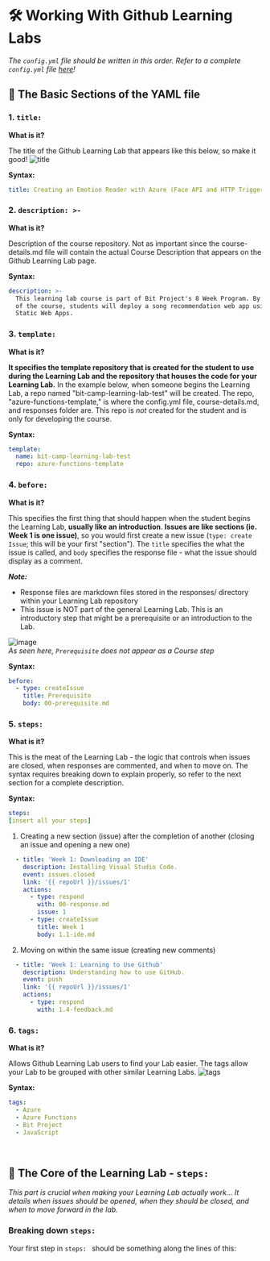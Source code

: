 # 🛠 Working With Github Learning Labs 

*The `config.yml` file should be written in this order. Refer to a complete `config.yml` file [here](https://github.com/emsesc/azure-functions-course/blob/master/config.yml)!*

## :pencil: **The Basic Sections of the YAML file**

### 1. `title: `

**What is it?**

The title of the Github Learning Lab that appears like this below, so make it good!
![title](https://user-images.githubusercontent.com/69332964/103419870-dbb6ca80-4b62-11eb-809b-b3171d742bd9.png)

**Syntax:**

```yaml
title: Creating an Emotion Reader with Azure (Face API and HTTP Triggers)`
```

### 2. `description: >-`

**What is it?**

Description of the course repository. Not as important since the course-details.md file will contain the actual Course Description that appears on the Github Learning Lab page.

**Syntax:**

```yaml
description: >-
  This learning lab course is part of Bit Project's 8 Week Program. By the end
  of the course, students will deploy a song recommendation web app using Azure
  Static Web Apps.
```

### 3. `template: `

**What is it?**

**It specifies the template repository that is created for the student to use during the Learning Lab and the repository that houses the code for your Learning Lab.** In the example below, when someone begins the Learning Lab, a repo named "bit-camp-learning-lab-test" will be created. The repo, "azure-functions-template," is where the config.yml file, course-details.md, and responses folder are. This repo is *not* created for the student and is only for developing the course.

**Syntax:**

```yaml
template:
  name: bit-camp-learning-lab-test
  repo: azure-functions-template
```

### 4. `before: `

**What is it?**

This specifies the first thing that should happen when the student begins the Learning Lab, **usually like an introduction**. **Issues are like sections (ie. Week 1 is one issue)**, so you would first create a new issue (`type: create Issue`; this will be your first "section"). The `title` specifies the what the issue is called, and `body` specifies the response file - what the issue should display as a comment.

***Note:*** 
* Response files are markdown files stored in the responses/ directory within your Learning Lab repository
* This issue is NOT part of the general Learning Lab. This is an introductory step that might be a prerequisite or an introduction to the Lab.

![image](https://user-images.githubusercontent.com/69332964/103420484-7f08df00-4b65-11eb-900a-6d8faf2b1b8e.png)
<br />*As seen here, `Prerequisite` does not appear as a Course step*

**Syntax:**

```yaml
before:
  - type: createIssue
    title: Prerequisite
    body: 00-prerequisite.md
```

### 5. `steps: `

**What is it?**

This is the meat of the Learning Lab - the logic that controls when issues are closed, when responses are commented, and when to move on. The syntax requires breaking down to explain properly, so refer to the next section for a complete description.

**Syntax:**

```yaml
steps: 
[insert all your steps]
```

1. Creating a new section (issue) after the completion of another (closing an issue and opening a new one)
```yaml
  - title: 'Week 1: Downloading an IDE'
    description: Installing Visual Studio Code.
    event: issues.closed
    link: '{{ repoUrl }}/issues/1'
    actions:
      - type: respond
        with: 00-response.md
        issue: 1
      - type: createIssue
        title: Week 1
        body: 1.1-ide.md
 ```

2. Moving on within the same issue (creating new comments)
```yaml
  - title: 'Week 1: Learning to Use Github'
    description: Understanding how to use GitHub.
    event: push
    link: '{{ repoUrl }}/issues/1'
    actions:
      - type: respond
        with: 1.4-feedback.md
```

### 6. `tags: `

**What is it?**

Allows Github Learning Lab users to find your Lab easier. The tags allow your Lab to be grouped with other similar Learning Labs.
![tags](https://user-images.githubusercontent.com/69332964/103420623-3bfb3b80-4b66-11eb-8a45-db30e22a0ce0.png)

**Syntax:**

```yaml
tags:
  - Azure
  - Azure Functions
  - Bit Project
  - JavaScript
```
<br />

## :apple: **The Core of the Learning Lab - `steps: `**

*This part is crucial when making your Learning Lab actually work... It details when issues should be opened, when they should be closed, and when to move forward in the lab.*

### Breaking down `steps: `

Your first step in `steps: ` should be something along the lines of this:

